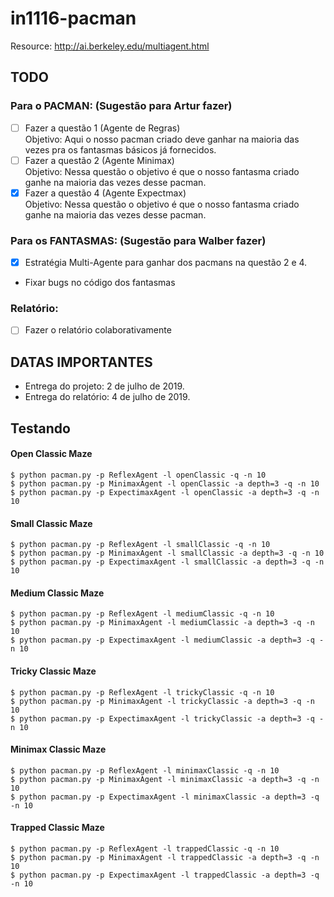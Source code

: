 # in1116-pacman

Resource: http://ai.berkeley.edu/multiagent.html

## TODO

### Para o PACMAN: (Sugestão para Artur fazer)

- [ ] Fazer a questão 1 (Agente de Regras)\
  Objetivo: Aqui o nosso pacman criado deve ganhar na maioria das vezes pra os fantasmas básicos já fornecidos.
- [ ] Fazer a questão 2 (Agente Minimax)\
  Objetivo: Nessa questão o objetivo é que o nosso fantasma criado ganhe na maioria das vezes desse pacman.
- [x] Fazer a questão 4 (Agente Expectmax)\
  Objetivo: Nessa questão o objetivo é que o nosso fantasma criado ganhe na maioria das vezes desse pacman.

### Para os FANTASMAS: (Sugestão para Walber fazer)

- [x] Estratégia Multi-Agente para ganhar dos pacmans na questão 2 e 4.
- Fixar bugs no código dos fantasmas

### Relatório:
- [ ] Fazer o relatório colaborativamente

## DATAS IMPORTANTES
- Entrega do projeto: 2 de julho de 2019.
- Entrega do relatório: 4 de julho de 2019.

## Testando

#### Open Classic Maze

```
$ python pacman.py -p ReflexAgent -l openClassic -q -n 10
$ python pacman.py -p MinimaxAgent -l openClassic -a depth=3 -q -n 10
$ python pacman.py -p ExpectimaxAgent -l openClassic -a depth=3 -q -n 10
```

#### Small Classic Maze

```
$ python pacman.py -p ReflexAgent -l smallClassic -q -n 10
$ python pacman.py -p MinimaxAgent -l smallClassic -a depth=3 -q -n 10
$ python pacman.py -p ExpectimaxAgent -l smallClassic -a depth=3 -q -n 10
```

#### Medium Classic Maze

```
$ python pacman.py -p ReflexAgent -l mediumClassic -q -n 10
$ python pacman.py -p MinimaxAgent -l mediumClassic -a depth=3 -q -n 10
$ python pacman.py -p ExpectimaxAgent -l mediumClassic -a depth=3 -q -n 10
```

#### Tricky Classic Maze

```
$ python pacman.py -p ReflexAgent -l trickyClassic -q -n 10
$ python pacman.py -p MinimaxAgent -l trickyClassic -a depth=3 -q -n 10
$ python pacman.py -p ExpectimaxAgent -l trickyClassic -a depth=3 -q -n 10
```

#### Minimax Classic Maze

```
$ python pacman.py -p ReflexAgent -l minimaxClassic -q -n 10
$ python pacman.py -p MinimaxAgent -l minimaxClassic -a depth=3 -q -n 10
$ python pacman.py -p ExpectimaxAgent -l minimaxClassic -a depth=3 -q -n 10
```

#### Trapped Classic Maze

```
$ python pacman.py -p ReflexAgent -l trappedClassic -q -n 10
$ python pacman.py -p MinimaxAgent -l trappedClassic -a depth=3 -q -n 10
$ python pacman.py -p ExpectimaxAgent -l trappedClassic -a depth=3 -q -n 10
```
